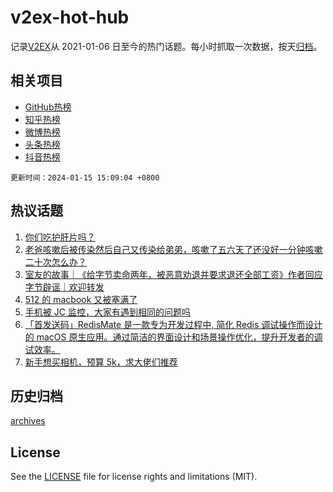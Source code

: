 # v2ex-hot-hub

 记录[V2EX](https://www.v2ex.com/)从 2021-01-06 日至今的热门话题。每小时抓取一次数据，按天[归档](archives)。
 
 ## 相关项目

- [GitHub热榜](https://github.com/lonnyzhang423/github-hot-hub)
- [知乎热榜](https://github.com/lonnyzhang423/zhihu-hot-hub)
- [微博热榜](https://github.com/lonnyzhang423/weibo-hot-hub)
- [头条热榜](https://github.com/lonnyzhang423/toutiao-hot-hub)
- [抖音热榜](https://github.com/lonnyzhang423/douyin-hot-hub)


 `更新时间：2024-01-15 15:09:04 +0800`

## 热议话题

1. [你们吃护肝片吗？](https://www.v2ex.com/t/1008643)
1. [老爸咳嗽后被传染然后自己又传染给弟弟，咳嗽了五六天了还没好一分钟咳嗽二十次怎么办？](https://www.v2ex.com/t/1008551)
1. [室友的故事｜《给字节卖命两年，被恶意劝退并要求退还全部工资》作者回应字节辟谣｜欢迎转发](https://www.v2ex.com/t/1008705)
1. [512 的 macbook 又被塞满了](https://www.v2ex.com/t/1008638)
1. [手机被 JC 监控，大家有遇到相同的问题吗](https://www.v2ex.com/t/1008703)
1. [「首发送码」RedisMate 是一款专为开发过程中, 简化 Redis 调试操作而设计的 macOS 原生应用。通过简洁的界面设计和场景操作优化，提升开发者的调试效率。](https://www.v2ex.com/t/1008682)
1. [新手想买相机，预算 5k，求大佬们推荐](https://www.v2ex.com/t/1008653)

## 历史归档

[archives](archives)

## License

See the [LICENSE](LICENSE) file for license rights and limitations (MIT).

